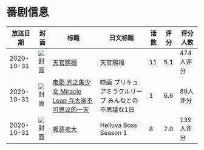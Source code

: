 # 番剧信息

|放送日期|封面|标题|日文标题|话数|评分|评分人数|
|---|---|---|---|---|---|---|
|2020-10-31|![封面](https://lain.bgm.tv/pic/cover/c/95/88/289101_Y6BuG.jpg)|[天官赐福](https://bangumi.tv/subject/289101)|天官赐福|11|5.1|474人评分|
|2020-10-31|![封面](https://lain.bgm.tv/pic/cover/c/4f/3f/297318_dT422.jpg)|[电影 光之美少女 Miracle Leap 与大家不可思议的一天](https://bangumi.tv/subject/297318)|映画 プリキュアミラクルリープ みんなとの不思議な1日|1|6.6|89人评分|
|2020-10-31|![封面](https://lain.bgm.tv/pic/cover/c/75/ba/335729_33WSl.jpg)|[极恶老大](https://bangumi.tv/subject/335729)|Helluva Boss Season 1|8|7.0|139人评分|
